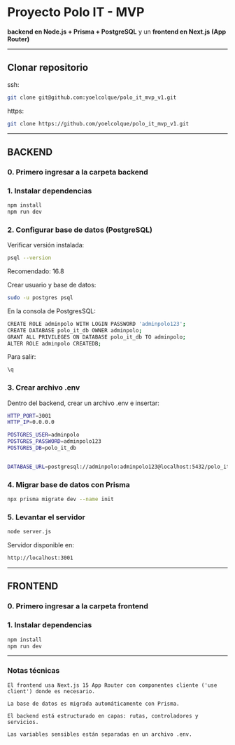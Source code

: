 # Proyecto Polo IT - MVP 

**backend en Node.js + Prisma + PostgreSQL** y un **frontend en Next.js (App Router)**

---

## Clonar repositorio

ssh:

```bash
git clone git@github.com:yoelcolque/polo_it_mvp_v1.git
```
https:

```bash
git clone https://github.com/yoelcolque/polo_it_mvp_v1.git
```

-------------------------------------------------------------------


## BACKEND

### 0. Primero ingresar a la carpeta backend

### 1. Instalar dependencias

```bash
npm install
npm run dev
```
### 2. Configurar base de datos (PostgreSQL)

Verificar versión instalada:

```bash
psql --version
```
Recomendado: 16.8

Crear usuario y base de datos:

```bash
sudo -u postgres psql
```
En la consola de PostgresSQL:

```bash
CREATE ROLE adminpolo WITH LOGIN PASSWORD 'adminpolo123';
CREATE DATABASE polo_it_db OWNER adminpolo;
GRANT ALL PRIVILEGES ON DATABASE polo_it_db TO adminpolo;
ALTER ROLE adminpolo CREATEDB;
```

Para salir:

```bash
\q
```

### 3. Crear archivo .env

Dentro del backend, crear un archivo .env e insertar:

```bash
HTTP_PORT=3001
HTTP_IP=0.0.0.0

POSTGRES_USER=adminpolo
POSTGRES_PASSWORD=adminpolo123
POSTGRES_DB=polo_it_db


DATABASE_URL=postgresql://adminpolo:adminpolo123@localhost:5432/polo_it_db
```

### 4. Migrar base de datos con Prisma

```bash
npx prisma migrate dev --name init
```

### 5. Levantar el servidor

```bash
node server.js
```

Servidor disponible en:

```bash
http://localhost:3001
```

---------------------------------------------------------------
## FRONTEND

### 0. Primero ingresar a la carpeta frontend

### 1. Instalar dependencias

```bash
npm install
npm run dev
```

-----------------------------------------------------

### Notas técnicas

    El frontend usa Next.js 15 App Router con componentes cliente ('use client') donde es necesario.

    La base de datos es migrada automáticamente con Prisma.

    El backend está estructurado en capas: rutas, controladores y servicios.

    Las variables sensibles están separadas en un archivo .env.
